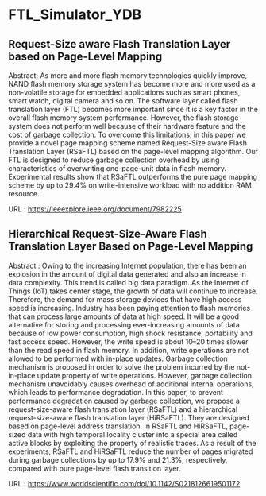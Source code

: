 # FTL_Simulator_YDB
## Request-Size aware Flash Translation Layer based on Page-Level Mapping
Abstract: As more and more flash memory technologies quickly improve, NAND flash memory storage system has become more and more used as a non-volatile storage for embedded applications such as smart phones, smart watch, digital camera and so on. The software layer called flash translation layer (FTL) becomes more important since it is a key factor in the overall flash memory system performance. However, the flash storage system does not perform well because of their hardware feature and the cost of garbage collection. To overcome this limitations, in this paper we provide a novel page mapping scheme named Request-Size aware Flash Translation Layer (RSaFTL) based on the page-level mapping algorithm. Our FTL is designed to reduce garbage collection overhead by using characteristics of overwriting one-page-unit data in flash memory. Experimental results show that RSaFTL outperforms the pure page mapping scheme by up to 29.4% on write-intensive workload with no addition RAM resource.

URL : https://ieeexplore.ieee.org/document/7982225

## Hierarchical Request-Size-Aware Flash Translation Layer Based on Page-Level Mapping
Abstract : Owing to the increasing Internet population, there has been an explosion in the amount of digital data generated and also an increase in data complexity. This trend is called big data paradigm. As the Internet of Things (IoT) takes center stage, the growth of data will continue to increase. Therefore, the demand for mass storage devices that have high access speed is increasing. Industry has been paying attention to flash memories that can process large amounts of data at high speed. It will be a good alternative for storing and processing ever-increasing amounts of data because of low power consumption, high shock resistance, portability and fast access speed. However, the write speed is about 10–20 times slower than the read speed in flash memory. In addition, write operations are not allowed to be performed with in-place updates. Garbage collection mechanism is proposed in order to solve the problem incurred by the not-in-place update property of write operations. However, garbage collection mechanism unavoidably causes overhead of additional internal operations, which leads to performance degradation. In this paper, to prevent performance degradation caused by garbage collection, we propose a request-size-aware flash translation layer (RSaFTL) and a hierarchical request-size-aware flash translation layer (HiRSaFTL). They are designed based on page-level address translation. In RSaFTL and HiRSaFTL, page-sized data with high temporal locality cluster into a special area called active blocks by exploiting the property of realistic traces. As a result of the experiments, RSaFTL and HiRSaFTL reduce the number of pages migrated during garbage collections by up to 17.9% and 21.3%, respectively, compared with pure page-level flash transition layer.

URL : https://www.worldscientific.com/doi/10.1142/S0218126619501172
